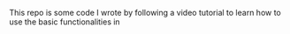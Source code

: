 This repo is some code I wrote by following a video tutorial to learn how to use the basic functionalities in 